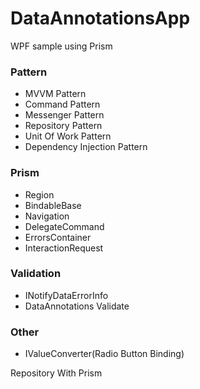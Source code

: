 # DataAnnotationsApp
WPF sample using Prism

### Pattern
- MVVM Pattern
- Command Pattern
- Messenger Pattern
- Repository Pattern
- Unit Of Work Pattern
- Dependency Injection Pattern
### Prism
- Region
- BindableBase
- Navigation
- DelegateCommand
- ErrorsContainer
- InteractionRequest
### Validation
- INotifyDataErrorInfo
- DataAnnotations Validate
### Other
- IValueConverter(Radio Button Binding)

Repository With Prism
